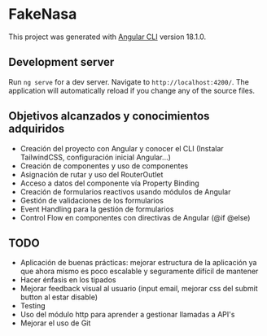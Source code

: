 # FakeNasa

This project was generated with [Angular CLI](https://github.com/angular/angular-cli) version 18.1.0.

## Development server

Run `ng serve` for a dev server. Navigate to `http://localhost:4200/`. The application will automatically reload if you change any of the source files.

## Objetivos alcanzados y conocimientos adquiridos

- Creación del proyecto con Angular y conocer el CLI (Instalar TailwindCSS, configuración inicial Angular...)
- Creación de componentes y uso de componentes
- Asignación de rutar y uso del RouterOutlet
- Acceso a datos del componente vía Property Binding
- Creación de formularios reactivos usando módulos de Angular
- Gestión de validaciones de los formularios
- Event Handling para la gestión de formularios
- Control Flow en componentes con directivas de Angular (@if @else)

## TODO

- Aplicación de buenas prácticas: mejorar estructura de la aplicación ya que ahora mismo es poco escalable y seguramente difícil de mantener
- Hacer énfasis en los tipados
- Mejorar feedback visual al usuario (input email, mejorar css del submit button al estar disable)
- Testing
- Uso del módulo http para aprender a gestionar llamadas a API's
- Mejorar el uso de Git
